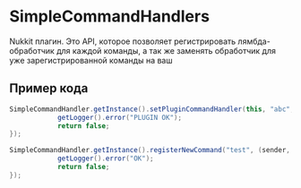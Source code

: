 # SimpleCommandHandlers
Nukkit плагин. Это API, которое позволяет регистрировать лямбда-обработчик для каждой команды, а так же заменять обработчик для уже зарегистрированной команды на ваш

## Пример кода
```java
SimpleCommandHandler.getInstance().setPluginCommandHandler(this, "abc", (sender, args) -> {
            getLogger().error("PLUGIN OK");
            return false;
});

SimpleCommandHandler.getInstance().registerNewCommand("test", (sender, args) -> {
            getLogger().error("OK");
            return false;
});
```
